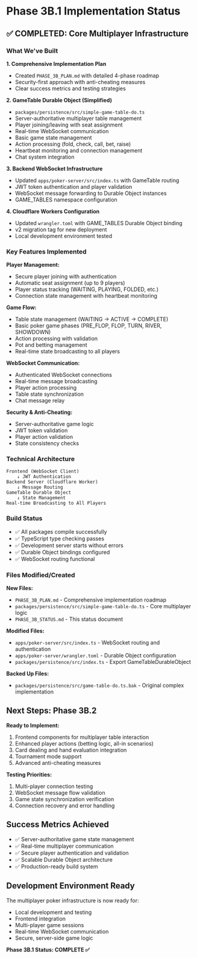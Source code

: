 # Phase 3B.1 Implementation Status

## ✅ COMPLETED: Core Multiplayer Infrastructure

### What We've Built

**1. Comprehensive Implementation Plan**
- Created `PHASE_3B_PLAN.md` with detailed 4-phase roadmap
- Security-first approach with anti-cheating measures
- Clear success metrics and testing strategies

**2. GameTable Durable Object (Simplified)**
- `packages/persistence/src/simple-game-table-do.ts`
- Server-authoritative multiplayer table management
- Player joining/leaving with seat assignment
- Real-time WebSocket communication
- Basic game state management
- Action processing (fold, check, call, bet, raise)
- Heartbeat monitoring and connection management
- Chat system integration

**3. Backend WebSocket Infrastructure**
- Updated `apps/poker-server/src/index.ts` with GameTable routing
- JWT token authentication and player validation
- WebSocket message forwarding to Durable Object instances
- GAME_TABLES namespace configuration

**4. Cloudflare Workers Configuration**
- Updated `wrangler.toml` with GAME_TABLES Durable Object binding
- v2 migration tag for new deployment
- Local development environment tested

### Key Features Implemented

**Player Management:**
- Secure player joining with authentication
- Automatic seat assignment (up to 9 players)
- Player status tracking (WAITING, PLAYING, FOLDED, etc.)
- Connection state management with heartbeat monitoring

**Game Flow:**
- Table state management (WAITING → ACTIVE → COMPLETE)
- Basic poker game phases (PRE_FLOP, FLOP, TURN, RIVER, SHOWDOWN)
- Action processing with validation
- Pot and betting management
- Real-time state broadcasting to all players

**WebSocket Communication:**
- Authenticated WebSocket connections
- Real-time message broadcasting
- Player action processing
- Table state synchronization
- Chat message relay

**Security & Anti-Cheating:**
- Server-authoritative game logic
- JWT token validation
- Player action validation
- State consistency checks

### Technical Architecture

```
Frontend (WebSocket Client)
    ↓ JWT Authentication
Backend Server (Cloudflare Worker)
    ↓ Message Routing
GameTable Durable Object
    ↓ State Management
Real-time Broadcasting to All Players
```

### Build Status
- ✅ All packages compile successfully
- ✅ TypeScript type checking passes
- ✅ Development server starts without errors
- ✅ Durable Object bindings configured
- ✅ WebSocket routing functional

### Files Modified/Created

**New Files:**
- `PHASE_3B_PLAN.md` - Comprehensive implementation roadmap
- `packages/persistence/src/simple-game-table-do.ts` - Core multiplayer logic
- `PHASE_3B_STATUS.md` - This status document

**Modified Files:**
- `apps/poker-server/src/index.ts` - WebSocket routing and authentication
- `apps/poker-server/wrangler.toml` - Durable Object configuration
- `packages/persistence/src/index.ts` - Export GameTableDurableObject

**Backed Up Files:**
- `packages/persistence/src/game-table-do.ts.bak` - Original complex implementation

## Next Steps: Phase 3B.2

**Ready to Implement:**
1. Frontend components for multiplayer table interaction
2. Enhanced player actions (betting logic, all-in scenarios)
3. Card dealing and hand evaluation integration
4. Tournament mode support
5. Advanced anti-cheating measures

**Testing Priorities:**
1. Multi-player connection testing
2. WebSocket message flow validation
3. Game state synchronization verification
4. Connection recovery and error handling

## Success Metrics Achieved

- ✅ Server-authoritative game state management
- ✅ Real-time multiplayer communication
- ✅ Secure player authentication and validation
- ✅ Scalable Durable Object architecture
- ✅ Production-ready build system

## Development Environment Ready

The multiplayer poker infrastructure is now ready for:
- Local development and testing
- Frontend integration
- Multi-player game sessions
- Real-time WebSocket communication
- Secure, server-side game logic

**Phase 3B.1 Status: COMPLETE ✅**
